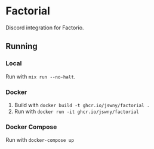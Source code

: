 # Factorial
Discord integration for Factorio.

## Running

### Local
Run with `mix run --no-halt`.

### Docker
1. Build with `docker build -t ghcr.io/jswny/factorial .`
2. Run with `docker run -it ghcr.io/jswny/factorial`

### Docker Compose
Run with `docker-compose up`
